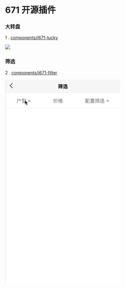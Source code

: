 # 671 开源插件

### 大转盘

1 . [components/i671-lucky](https://github.com/q25979/HB-/tree/master/components/i671-lucky)

<kbd>
  <img src="/static/common/lucky.gif">
</kbd>

### 筛选

2 . [components/i671-filter](https://github.com/q25979/HB-/tree/master/components/i671-filter)

<img src="/static/common/filter.gif">
